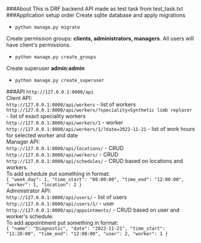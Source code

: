 ###About 
This is DRF backend API made as test task from test_task.txt
###Application setup order 
Create sqlite database and apply migrations  
+ `python manage.py migrate`  

Create permission groups: __clients, administrators, managers__. 
All users will have client's permissions.  
+ `python manage.py create_groups`  

Create superuser __admin:admin__  
+ `python manage.py create_superuser`  

###API
`http://127.0.0.1:8000/api`  
Client API:  
`http://127.0.0.1:8000/api/workers` -  list of workers  
`http://127.0.0.1:8000/api/workers/?speciality=Synthetic limb replacer` -  list of exact speciality workers  
`http://127.0.0.1:8000/api/workers/1` -  worker  
`http://127.0.0.1:8000/api/workers/1/?date=2022-11-21` -  list of work hours for selected worker and date  
Manager API:  
`http://127.0.0.1:8000/api/locations/` -  CRUD  
`http://127.0.0.1:8000/api/workers/` -  CRUD  
`http://127.0.0.1:8000/api/schedules/` -  CRUD based on locations and workers.  
To add schedule put something in format:  
`{
    "week_day": 1,
    "time_start": "08:00:00",
    "time_end": "12:00:00",
    "worker": 1,
    "location": 2
}`  
Administrator API:  
`http://127.0.0.1:8000/api/users/` -  list of users  
`http://127.0.0.1:8000/api/users/1/` -  user  
`http://127.0.0.1:8000/api/appointments/` -  CRUD based on user and worker's schedule.  
To add appointment put something in format:  
`{
    "name": "Diagnostic",
    "date": "2022-11-21",
    "time_start": "11:20:00",
    "time_end": "12:00:00",
    "user": 2,
    "worker": 1
}`